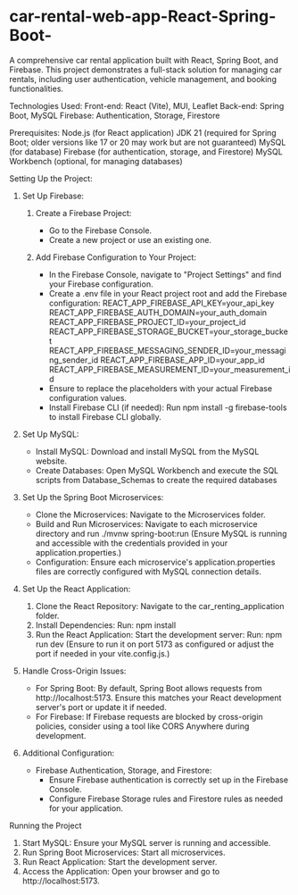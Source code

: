 # car-rental-web-app-React-Spring-Boot-

A comprehensive car rental application built with React, Spring Boot, and Firebase. This project demonstrates a full-stack solution for managing car rentals, including user authentication, vehicle management, and booking functionalities.

Technologies Used:
Front-end: React (Vite), MUI, Leaflet
Back-end: Spring Boot, MySQL
Firebase: Authentication, Storage, Firestore

Prerequisites:
Node.js (for React application)
JDK 21 (required for Spring Boot; older versions like 17 or 20 may work but are not guaranteed)
MySQL (for database)
Firebase (for authentication, storage, and Firestore)
MySQL Workbench (optional, for managing databases)

Setting Up the Project:

1. Set Up Firebase:

   1. Create a Firebase Project:

      - Go to the Firebase Console.
      - Create a new project or use an existing one.

   2. Add Firebase Configuration to Your Project:
      - In the Firebase Console, navigate to "Project Settings" and find your Firebase configuration.
      - Create a .env file in your React project root and add the Firebase configuration:
        REACT_APP_FIREBASE_API_KEY=your_api_key
        REACT_APP_FIREBASE_AUTH_DOMAIN=your_auth_domain
        REACT_APP_FIREBASE_PROJECT_ID=your_project_id
        REACT_APP_FIREBASE_STORAGE_BUCKET=your_storage_bucket
        REACT_APP_FIREBASE_MESSAGING_SENDER_ID=your_messaging_sender_id
        REACT_APP_FIREBASE_APP_ID=your_app_id
        REACT_APP_FIREBASE_MEASUREMENT_ID=your_measurement_id
      - Ensure to replace the placeholders with your actual Firebase configuration values.
      - Install Firebase CLI (if needed):
        Run npm install -g firebase-tools to install Firebase CLI globally.

2. Set Up MySQL:

   - Install MySQL:
     Download and install MySQL from the MySQL website.
   - Create Databases:
     Open MySQL Workbench and execute the SQL scripts from Database_Schemas to create the required databases

3. Set Up the Spring Boot Microservices:

   - Clone the Microservices:
     Navigate to the Microservices folder.
   - Build and Run Microservices:
     Navigate to each microservice directory and run ./mvnw spring-boot:run
     (Ensure MySQL is running and accessible with the credentials provided in your application.properties.)
   - Configuration:
     Ensure each microservice's application.properties files are correctly configured with MySQL connection details.

4. Set Up the React Application:

   1. Clone the React Repository:
      Navigate to the car_renting_application folder.
   2. Install Dependencies:
      Run: npm install
   3. Run the React Application:
      Start the development server:
      Run: npm run dev
      (Ensure to run it on port 5173 as configured or adjust the port if needed in your vite.config.js.)

5. Handle Cross-Origin Issues:

   - For Spring Boot:
     By default, Spring Boot allows requests from http://localhost:5173. Ensure this matches your React development server's port or update it if needed.
   - For Firebase:
     If Firebase requests are blocked by cross-origin policies, consider using a tool like CORS Anywhere during development.

6. Additional Configuration:
   - Firebase Authentication, Storage, and Firestore:
     - Ensure Firebase authentication is correctly set up in the Firebase Console.
     - Configure Firebase Storage rules and Firestore rules as needed for your application.

Running the Project

1. Start MySQL: Ensure your MySQL server is running and accessible.
2. Run Spring Boot Microservices: Start all microservices.
3. Run React Application: Start the development server.
4. Access the Application: Open your browser and go to http://localhost:5173.
